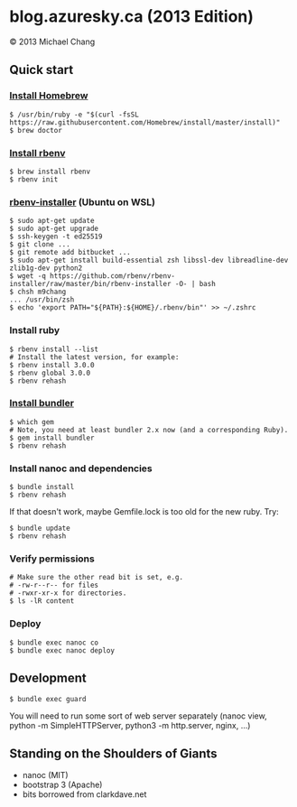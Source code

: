 # blog.azuresky.ca (2013 Edition)

© 2013 Michael Chang

## Quick start

### [Install Homebrew](https://brew.sh)

```
$ /usr/bin/ruby -e "$(curl -fsSL https://raw.githubusercontent.com/Homebrew/install/master/install)"
$ brew doctor
```
### [Install rbenv](https://github.com/rbenv/rbenv)

```
$ brew install rbenv
$ rbenv init
```

### [rbenv-installer](https://github.com/rbenv/rbenv-installer) (Ubuntu on WSL)

```
$ sudo apt-get update
$ sudo apt-get upgrade
$ ssh-keygen -t ed25519
$ git clone ...
$ git remote add bitbucket ...
$ sudo apt-get install build-essential zsh libssl-dev libreadline-dev zlib1g-dev python2
$ wget -q https://github.com/rbenv/rbenv-installer/raw/master/bin/rbenv-installer -O- | bash
$ chsh m9chang
... /usr/bin/zsh
$ echo 'export PATH="${PATH}:${HOME}/.rbenv/bin"' >> ~/.zshrc
```

### Install ruby

```
$ rbenv install --list
# Install the latest version, for example:
$ rbenv install 3.0.0
$ rbenv global 3.0.0
$ rbenv rehash
```

### [Install bundler](http://bundler.io/)

```
$ which gem
# Note, you need at least bundler 2.x now (and a corresponding Ruby).
$ gem install bundler
$ rbenv rehash
```

### Install nanoc and dependencies

```
$ bundle install
$ rbenv rehash
```

If that doesn't work, maybe Gemfile.lock is too old for the new ruby. Try:

```
$ bundle update
$ rbenv rehash
```

### Verify permissions

```
# Make sure the other read bit is set, e.g.
# -rw-r--r-- for files
# -rwxr-xr-x for directories.
$ ls -lR content
```

### Deploy

```
$ bundle exec nanoc co
$ bundle exec nanoc deploy
```

## Development

    $ bundle exec guard

You will need to run some sort of web server separately (nanoc view, python -m
SimpleHTTPServer, python3 -m http.server, nginx, ...)

## Standing on the Shoulders of Giants
- nanoc (MIT)
- bootstrap 3 (Apache)
- bits borrowed from clarkdave.net

